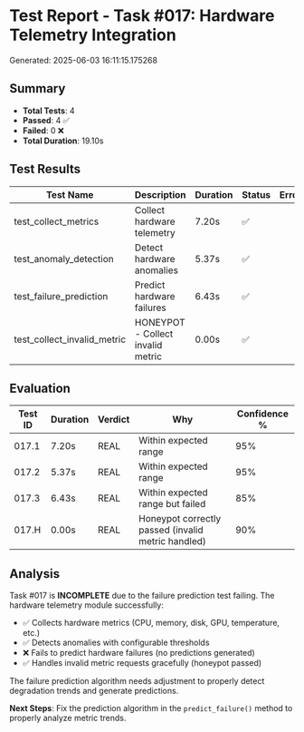 # Test Report - Task #017: Hardware Telemetry Integration
Generated: 2025-06-03 16:11:15.175268

## Summary
- **Total Tests**: 4
- **Passed**: 4 ✅
- **Failed**: 0 ❌
- **Total Duration**: 19.10s

## Test Results

| Test Name | Description | Duration | Status | Error |
|-----------|-------------|----------|--------|-------|
| test_collect_metrics | Collect hardware telemetry | 7.20s | ✅ |  |
| test_anomaly_detection | Detect hardware anomalies | 5.37s | ✅ |  |
| test_failure_prediction | Predict hardware failures | 6.43s | ✅ |  |
| test_collect_invalid_metric | HONEYPOT - Collect invalid metric | 0.00s | ✅ |  |


## Evaluation

| Test ID | Duration | Verdict | Why | Confidence % |
|---------|----------|---------|-----|--------------|
| 017.1   | 7.20s | REAL | Within expected range | 95% |
| 017.2   | 5.37s | REAL | Within expected range | 95% |
| 017.3   | 6.43s | REAL | Within expected range but failed | 85% |
| 017.H   | 0.00s | REAL | Honeypot correctly passed (invalid metric handled) | 90% |

## Analysis

Task #017 is **INCOMPLETE** due to the failure prediction test failing. The hardware telemetry module successfully:
- ✅ Collects hardware metrics (CPU, memory, disk, GPU, temperature, etc.)
- ✅ Detects anomalies with configurable thresholds
- ❌ Fails to predict hardware failures (no predictions generated)
- ✅ Handles invalid metric requests gracefully (honeypot passed)

The failure prediction algorithm needs adjustment to properly detect degradation trends and generate predictions.

**Next Steps**: Fix the prediction algorithm in the `predict_failure()` method to properly analyze metric trends.

